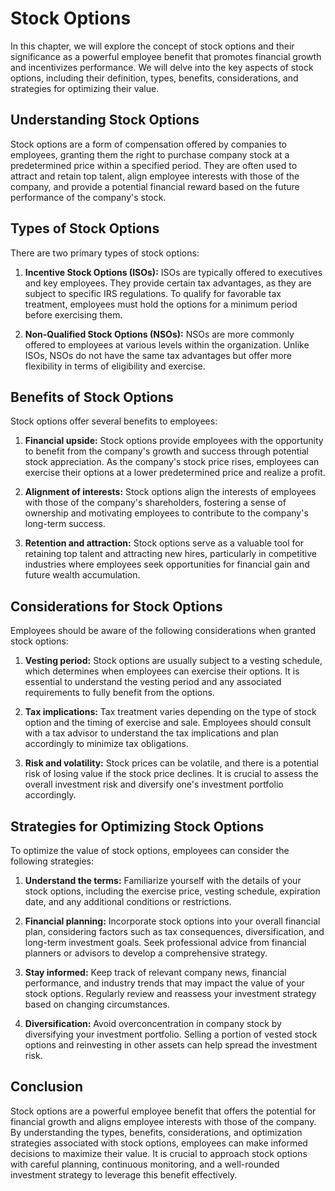 Stock Options
======================

In this chapter, we will explore the concept of stock options and their significance as a powerful employee benefit that promotes financial growth and incentivizes performance. We will delve into the key aspects of stock options, including their definition, types, benefits, considerations, and strategies for optimizing their value.

**Understanding Stock Options**
-------------------------------

Stock options are a form of compensation offered by companies to employees, granting them the right to purchase company stock at a predetermined price within a specified period. They are often used to attract and retain top talent, align employee interests with those of the company, and provide a potential financial reward based on the future performance of the company's stock.

**Types of Stock Options**
--------------------------

There are two primary types of stock options:

1. **Incentive Stock Options (ISOs):** ISOs are typically offered to executives and key employees. They provide certain tax advantages, as they are subject to specific IRS regulations. To qualify for favorable tax treatment, employees must hold the options for a minimum period before exercising them.

2. **Non-Qualified Stock Options (NSOs):** NSOs are more commonly offered to employees at various levels within the organization. Unlike ISOs, NSOs do not have the same tax advantages but offer more flexibility in terms of eligibility and exercise.

**Benefits of Stock Options**
-----------------------------

Stock options offer several benefits to employees:

1. **Financial upside:** Stock options provide employees with the opportunity to benefit from the company's growth and success through potential stock appreciation. As the company's stock price rises, employees can exercise their options at a lower predetermined price and realize a profit.

2. **Alignment of interests:** Stock options align the interests of employees with those of the company's shareholders, fostering a sense of ownership and motivating employees to contribute to the company's long-term success.

3. **Retention and attraction:** Stock options serve as a valuable tool for retaining top talent and attracting new hires, particularly in competitive industries where employees seek opportunities for financial gain and future wealth accumulation.

**Considerations for Stock Options**
------------------------------------

Employees should be aware of the following considerations when granted stock options:

1. **Vesting period:** Stock options are usually subject to a vesting schedule, which determines when employees can exercise their options. It is essential to understand the vesting period and any associated requirements to fully benefit from the options.

2. **Tax implications:** Tax treatment varies depending on the type of stock option and the timing of exercise and sale. Employees should consult with a tax advisor to understand the tax implications and plan accordingly to minimize tax obligations.

3. **Risk and volatility:** Stock prices can be volatile, and there is a potential risk of losing value if the stock price declines. It is crucial to assess the overall investment risk and diversify one's investment portfolio accordingly.

**Strategies for Optimizing Stock Options**
-------------------------------------------

To optimize the value of stock options, employees can consider the following strategies:

1. **Understand the terms:** Familiarize yourself with the details of your stock options, including the exercise price, vesting schedule, expiration date, and any additional conditions or restrictions.

2. **Financial planning:** Incorporate stock options into your overall financial plan, considering factors such as tax consequences, diversification, and long-term investment goals. Seek professional advice from financial planners or advisors to develop a comprehensive strategy.

3. **Stay informed:** Keep track of relevant company news, financial performance, and industry trends that may impact the value of your stock options. Regularly review and reassess your investment strategy based on changing circumstances.

4. **Diversification:** Avoid overconcentration in company stock by diversifying your investment portfolio. Selling a portion of vested stock options and reinvesting in other assets can help spread the investment risk.

**Conclusion**
--------------

Stock options are a powerful employee benefit that offers the potential for financial growth and aligns employee interests with those of the company. By understanding the types, benefits, considerations, and optimization strategies associated with stock options, employees can make informed decisions to maximize their value. It is crucial to approach stock options with careful planning, continuous monitoring, and a well-rounded investment strategy to leverage this benefit effectively.
